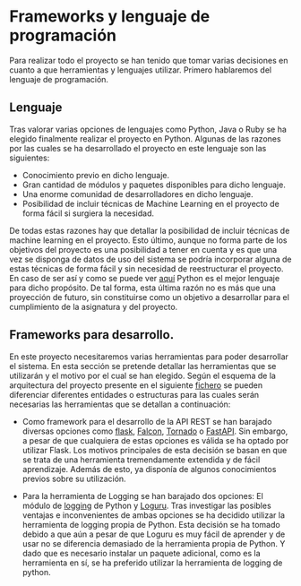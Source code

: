 # Frameworks y lenguaje de programación

Para realizar todo el proyecto se han tenido que tomar varias decisiones en cuanto a que herramientas y lenguajes utilizar. Primero hablaremos del lenguaje de programación.

## Lenguaje
Tras valorar varias opciones de lenguajes como Python, Java o Ruby se ha elegido finalmente realizar el proyecto en Python. Algunas de las razones por las cuales se ha desarrollado el proyecto en este lenguaje son las siguientes:

 - Conocimiento previo en dicho lenguaje.
 - Gran cantidad de módulos y paquetes disponibles para dicho lenguaje.
 - Una enorme comunidad de desarrolladores en dicho lenguaje.
 - Posibilidad de incluir técnicas de Machine Learning en el proyecto de forma fácil si surgiera la necesidad.

De todas estas razones hay que detallar la posibilidad de incluir técnicas de machine learning en el proyecto. Esto último, aunque no forma parte de los objetivos del proyecto es una posibilidad a tener en cuenta y es que una vez se disponga de datos de uso del sistema se podría incorporar alguna de estas técnicas de forma fácil y sin necesidad de reestructurar el proyecto. En caso de ser así y como se puede ver [aquí](https://becominghuman.ai/best-languages-for-machine-learning-in-2020-6034732dd242) Python es el mejor lenguaje para dicho propósito. De tal forma, esta última razón no es más que una proyección de futuro, sin constituirse como un objetivo a desarrollar para el cumplimiento de la asignatura y del proyecto.

## Frameworks para desarrollo.
En este proyecto necesitaremos varias herramientas para poder desarrollar el sistema. En esta sección se pretende detallar las herramientas que se utilizarán y el motivo por el cual se han elegido. Según el esquema de la arquitectura del proyecto presente en el siguiente [fichero](./arquitectura.md) se pueden diferenciar diferentes entidades o estructuras para las cuales serán necesarias las herramientas que se detallan a continuación:

- Como framework para el desarrollo de la API REST se han barajado diversas opciones como [flask](https://flask.palletsprojects.com/en/1.1.x/), [Falcon](https://falcon.readthedocs.io/en/stable/), [Tornado](https://www.tornadoweb.org/en/stable/) o [FastAPI](https://fastapi.tiangolo.com/). Sin embargo, a pesar de que cualquiera de estas opciones es válida se ha optado por utilizar Flask. Los motivos principales de esta decisión se basan en que se trata de una herramienta tremendamente extendida y de fácil aprendizaje. Además de esto, ya disponía de algunos conocimientos previos sobre su utilización. 

- Para la herramienta de Logging se han barajado dos opciones: El módulo de [logging](https://docs.python.org/2/library/logging.html) de Python y [Loguru](https://loguru.readthedocs.io/en/stable/index.html). Tras investigar las posibles ventajas e inconvenientes de ambas opciones se ha decidido utilizar la herramienta de logging propia de Python. Esta decisión se ha tomado debido a que aún a pesar de que Loguru es muy fácil de aprender y de usar no se diferencia demasiado de la herramienta propia de Python. Y dado que es necesario instalar un paquete adicional, como es la herramienta en sí, se ha preferido utilizar la herramienta de logging de python.
